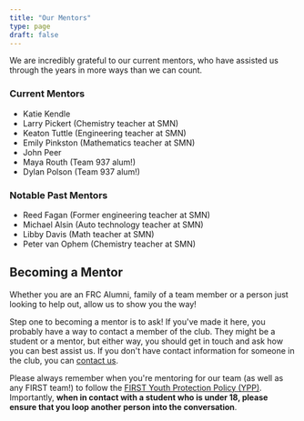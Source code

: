 ```yaml
---
title: "Our Mentors"
type: page
draft: false
---
```


We are incredibly grateful to our current mentors, who have assisted us through the years in more ways than we can count.

### Current Mentors

- Katie Kendle   
- Larry Pickert (Chemistry teacher at SMN)   
- Keaton Tuttle (Engineering teacher at SMN)
- Emily Pinkston (Mathematics teacher at SMN)  
- John Peer  
- Maya Routh (Team 937 alum!)  
- Dylan Polson (Team 937 alum!)

### Notable Past Mentors

- Reed Fagan (Former engineering teacher at SMN)  
- Michael Alsin (Auto technology teacher at SMN)
- Libby Davis (Math teacher at SMN)  
- Peter van Ophem (Chemistry teacher at SMN)  

## Becoming a Mentor

Whether you are an FRC Alumni, family of a team member or a person just looking to help out, allow us to show you the way!

Step one to becoming a mentor is to ask! If you've made it here, you probably have a way to contact a member of the club. They might be a student or a mentor, but either way, you should get in touch and ask how you can best assist us. If you don't have contact information for someone in the club, you can [contact us](/contact).

Please always remember when you're mentoring for our team (as well as any FIRST team!) to follow the [FIRST Youth Protection Policy (YPP)](https://www.firstinspires.org/resource-library/youth-protection-policy). Importantly, **when in contact with a student who is under 18, please ensure that you loop another person into the conversation**.
